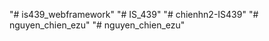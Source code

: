 "# is439_webframework" 
"# IS_439" 
"# chienhn2-IS439" 
"# nguyen_chien_ezu" 
"# nguyen_chien_ezu" 
